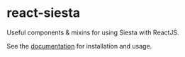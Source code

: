 react-siesta
============

Useful components & mixins for using Siesta with ReactJS.

See the [documentation](http://mtford.co.uk/siesta/docs.html#reactjs-mixin) for installation and usage.